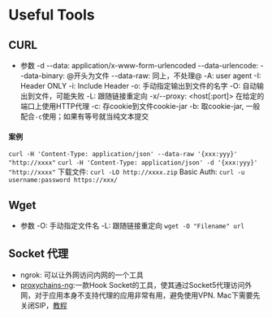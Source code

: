# Useful Tools
## CURL
- 参数
    -d --data: application/x-www-form-urlencoded
    --data-urlencode: 
    --data-binary: @开头为文件
    --data-raw: 同上，不处理@
    -A: user agent
    -I: Header ONLY
    -i: Include Header
    -o: 手动指定输出到文件的名字
    -O: 自动输出到文件，可能失败
    -L: 跟随链接重定向
    -x/--proxy: <host[:port]>  在给定的端口上使用HTTP代理
    -c: 存cookie到文件cookie-jar
    -b: 取cookie-jar, 一般配合`-c`使用；如果有等号就当纯文本提交
#### 案例
`curl -H 'Content-Type: application/json' --data-raw '{xxx:yyy}' "http://xxxx"`
`curl -H 'Content-Type: application/json' -d '{xxx:yyy}' "http://xxxx"`
下载文件: `curl -LO http://xxxx.zip`
Basic Auth: `curl -u username:password https://xxx/`
## Wget
- 参数
 -O: 手动指定文件名
 -L: 跟随链接重定向
`wget -O "Filename" url`

## Socket 代理
- ngrok: 可以让外网访问内网的一个工具
- [proxychains-ng](https://github.com/rofl0r/proxychains-ng):一款Hook Socket的工具，使其通过Socket5代理访问外网，对于应用本身不支持代理的应用非常有用，避免使用VPN. Mac下需要先关闭SIP，[教程](https://blog.csdn.net/king_cpp_py/article/details/79560634)
